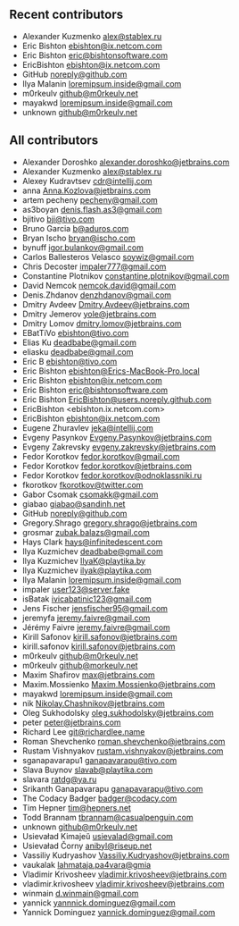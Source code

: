 Recent contributors
-----------------------------------
 - Alexander Kuzmenko <alex@stablex.ru>
 - Eric Bishton <ebishton@ix.netcom.com>
 - Eric Bishton <eric@bishtonsoftware.com>
 - EricBishton <ebishton@ix.netcom.com>
 - GitHub <noreply@github.com>
 - Ilya Malanin <loremipsum.inside@gmail.com>
 - m0rkeulv <github@m0rkeulv.net>
 - mayakwd <loremipsum.inside@gmail.com>
 - unknown <github@m0rkeulv.net>

All contributors
-----------------------------------
- Alexander Doroshko <alexander.doroshko@jetbrains.com>
- Alexander Kuzmenko <alex@stablex.ru>
- Alexey Kudravtsev <cdr@intellij.com>
- anna <Anna.Kozlova@jetbrains.com>
- artem pecheny <pecheny@gmail.com>
- as3boyan <denis.flash.as3@gmail.com>
- bjitivo <bji@tivo.com>
- Bruno Garcia <b@aduros.com>
- Bryan Ischo <bryan@ischo.com>
- bynuff <igor.bulankov@gmail.com>
- Carlos Ballesteros Velasco <soywiz@gmail.com>
- Chris Decoster <impaler777@gmail.com>
- Constantine Plotnikov <constantine.plotnikov@gmail.com>
- David Nemcok <nemcok.david@gmail.com>
- Denis.Zhdanov <denzhdanov@gmail.com>
- Dmitry Avdeev <Dmitry.Avdeev@jetbrains.com>
- Dmitry Jemerov <yole@jetbrains.com>
- Dmitry Lomov <dmitry.lomov@jetbrains.com>
- EBatTiVo <ebishton@tivo.com>
- Elias Ku <deadbabe@gmail.com>
- eliasku <deadbabe@gmail.com>
- Eric B <ebishton@tivo.com>
- Eric Bishton <ebishton@Erics-MacBook-Pro.local>
- Eric Bishton <ebishton@ix.netcom.com>
- Eric Bishton <eric@bishtonsoftware.com>
- Eric Bishton <EricBishton@users.noreply.github.com>
- EricBishton <ebishton.ix.netcom.com>
- EricBishton <ebishton@ix.netcom.com>
- Eugene Zhuravlev <jeka@intellij.com>
- Evgeny Pasynkov <Evgeny.Pasynkov@jetbrains.com>
- Evgeny Zakrevsky <evgeny.zakrevsky@jetbrains.com>
- Fedor Korotkov <fedor.korotkov@gmail.com>
- Fedor Korotkov <fedor.korotkov@jetbrains.com>
- Fedor Korotkov <fedor.korotkov@odnoklassniki.ru>
- fkorotkov <fkorotkov@twitter.com>
- Gabor Csomak <csomakk@gmail.com>
- giabao <giabao@sandinh.net>
- GitHub <noreply@github.com>
- Gregory.Shrago <gregory.shrago@jetbrains.com>
- grosmar <zubak.balazs@gmail.com>
- Hays Clark <hays@infinitedescent.com>
- Ilya Kuzmichev <deadbabe@gmail.com>
- Ilya Kuzmichev <IlyaK@playtika.by>
- Ilya Kuzmichev <ilyak@playtika.com>
- Ilya Malanin <loremipsum.inside@gmail.com>
- impaler <user123@server.fake>
- isBatak <ivicabatinic123@gmail.com>
- Jens Fischer <jensfischer95@gmail.com>
- jeremyfa <jeremy.faivre@gmail.com>
- Jérémy Faivre <jeremy.faivre@gmail.com>
- Kirill Safonov <kirill.safonov@jetbrains.com>
- kirill.safonov <kirill.safonov@jetbrains.com>
- m0rkeulv <github@m0rkeulv.net>
- m0rkeulv <github@morkeulv.net>
- Maxim Shafirov <max@jetbrains.com>
- Maxim.Mossienko <Maxim.Mossienko@jetbrains.com>
- mayakwd <loremipsum.inside@gmail.com>
- nik <Nikolay.Chashnikov@jetbrains.com>
- Oleg Sukhodolsky <oleg.sukhodolsky@jetbrains.com>
- peter <peter@jetbrains.com>
- Richard Lee <git@richardlee.name>
- Roman Shevchenko <roman.shevchenko@jetbrains.com>
- Rustam Vishnyakov <rustam.vishnyakov@jetbrains.com>
- sganapavarapu1 <ganapavarapu@tivo.com>
- Slava Buynov <slavab@playtika.com>
- slavara <ratdg@ya.ru>
- Srikanth Ganapavarapu <ganapavarapu@tivo.com>
- The Codacy Badger <badger@codacy.com>
- Tim Hepner <tim@hepners.net>
- Todd Brannam <tbrannam@casualpenguin.com>
- unknown <github@m0rkeulv.net>
- Usievaład Kimajeŭ <usievalad@gmail.com>
- Usievaład Čorny <anibyl@riseup.net>
- Vassiliy Kudryashov <Vassiliy.Kudryashov@jetbrains.com>
- vaukalak <lahmataja.pa4vara@gmia>
- Vladimir Krivosheev <vladimir.krivosheev@jetbrains.com>
- vladimir.krivosheev <vladimir.krivosheev@jetbrains.com>
- winmain <d.winmain@gmail.com>
- yannick <yannnick.dominguez@gmail.com>
- Yannick Dominguez <yannick.dominguez@gmail.com>
